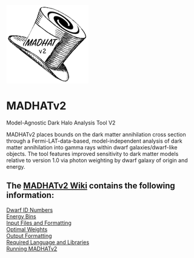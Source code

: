 ![MADHAT v2 logo](https://github.com/MADHATdm/MADHATv2/blob/main/MADHATv2logo_smallest.png)
# MADHATv2
Model-Agnostic Dark Halo Analysis Tool V2

MADHATv2 places bounds on the dark matter annihilation cross section through a Fermi-LAT-data-based, model-independent analysis of dark matter annihilation into gamma rays within dwarf galaxies/dwarf-like objects. The tool features improved sensitivity to dark matter models relative to version 1.0 via photon weighting by dwarf galaxy of origin and energy.

## The [MADHATv2 Wiki](https://github.com/MADHATdm/MADHATv2/wiki) contains the following information:  
[Dwarf ID Numbers](https://github.com/MADHATdm/MADHATv2/wiki/Dwarf-ID-Numbers)  
[Energy Bins](https://github.com/MADHATdm/MADHATv2/wiki/Energy-Bins)  
[Input Files and Formatting](https://github.com/MADHATdm/MADHATv2/wiki/Input-Files-and-Formatting)  
[Optimal Weights](https://github.com/MADHATdm/MADHATv2/wiki/Optimal-Weights)  
[Output Formatting](https://github.com/MADHATdm/MADHATv2/wiki/Output-Formatting)  
[Required Language and Libraries](https://github.com/MADHATdm/MADHATv2/wiki/Required-Language-and-Libraries)  
[Running MADHATv2](https://github.com/MADHATdm/MADHATv2/wiki/Running-MADHAT-v2)
